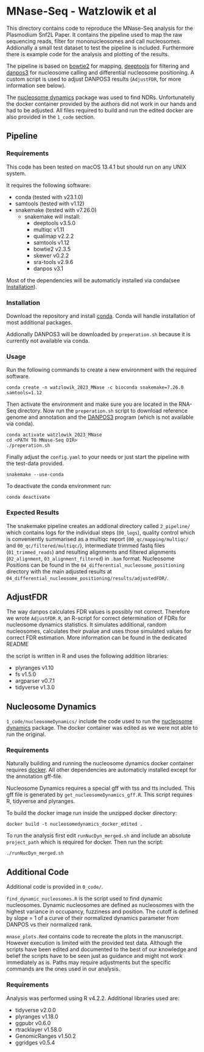 # MNase-Seq - Watzlowik et al

This directory contains code to reproduce the MNase-Seq analysis for the Plasmodium Snf2L Paper.
It contains the pipeline used to map the raw sequencing reads, filter for mononucleosomes and call nucleosomes. Addionally a small test dataset to test the pipeline is included. Furthermore there is example code for the analysis and plotting of the results.

The pipeline is based on [bowtie2](https://bowtie-bio.sourceforge.net/bowtie2/index.shtml) for mapping, [deeptools](https://deeptools.readthedocs.io/en/latest/) for filtering and [danpos3](https://github.com/sklasfeld/DANPOS3) for nucleosome calling and differential nucleosome positioning. A custom script is used to adjust DANPOS3 results (`AdjustFDR`, for more information see below).

The [nucleosome dynamics](https://github.com/nucleosome-dynamics/nucleosome_dynamics) package was used to find NDRs. Unfortunatelly the docker container provided by the authors did not work in our hands and had to be adjusted. All files required to build and run the edited docker are also provided in the `1_code` section.

## Pipeline

### Requirements

This code has been tested on macOS 13.4.1 but should run on any UNIX system.

It requires the following software:

  - conda (tested with v23.1.0)
  - samtools (tested with v1.12)
  - snakemake (tested with v7.26.0)
    - snakemake will install:
      - deeptools v3.5.0
      - multiqc v1.11
      - qualimap v2.2.2
      - samtools v1.12
      - bowtie2 v2.3.5
      - skewer v0.2.2
      - sra-tools v2.9.6
      - danpos v3.1

Most of the dependencies will be automaticly installed via conda(see [Installation](#Installation)).

### Installation

Download the repository and install [conda](https://conda.io/projects/conda/en/stable/user-guide/install/index.html). Conda will handle installation of most additional packages.

Addionally DANPOS3 will be downloaded by `preperation.sh` because it is currently not available via conda.

### Usage

Run the following commands to create a new environment with the required software.

```shell
conda create -n watzlowik_2023_MNase -c bioconda snakemake=7.26.0 samtools=1.12
```

Then activate the environment and make sure you are located in the RNA-Seq directory.
Now run the `preperation.sh` script to download reference genome and annotation and the [DANPOS3](https://github.com/sklasfeld/DANPOS3) program (which is not available via conda).

```shell
conda activate watzlowik_2023_MNase
cd <PATH TO MNase-Seq DIR>
./preperation.sh
```

Finally adjust the `config.yaml` to your needs or just start the pipeline with the test-data provided.

```shell
snakemake --use-conda
```

To deactivate the conda environment run:

```shell
conda deactivate
```

### Expected Results

The snakemake pipeline creates an addional directory called `2_pipeline/` which contains logs for the individual steps (`00_logs`), quality control which is conveniently summarised as a multiqc report (`00_qc/mapping/multiqc/` and `00_qc/filtered/multiqc/`), intermediate trimmed fastq files (`01_trimmed_reads`) and resulting alignments and filtered alignments (`02_alignment`, `03_alignment_filtered`) in `.bam` format. Nucleosome Positions can be found in the `04_differential_nucleosome_positioning` directory with the main adjusted results at `04_differential_nucleosome_positioning/results/adjustedFDR/`.

## AdjustFDR

The way danpos calculates FDR values is possibly not correct. Therefore we wrote `AdjustFDR.R`, an R-script for correct determination of FDRs for nucleosome dynamics statistics. It simulates additional, random nucleosomes, calculates their pvalue and uses those simulated values for correct FDR estimation. More information can be found in the dedicated README

the script is written in R and uses the following addition libraries:

 - plyranges v1.10
 - fs v1.5.0
 - argparser v0.7.1
 - tidyverse v1.3.0

## Nucleosome Dynamics

`1_code/nucleosomeDynamics/` include the code used to run the [nucleosome dynamics](https://github.com/nucleosome-dynamics/nucleosome_dynamics) package. The docker container was edited as we were not able to run the original.

### Requirements

Naturally building and running the nucleosome dynamics docker container requires [docker](https://www.docker.com/get-started/). All other dependencies are automaticly installed except for the annotation gff-file.

Nucleosome Dynamics requires a special gff with tss and tts included. This gff file is generated by `get_nucleosomeDynamics_gff.R`. This script requires R, tidyverse and plyranges.

To build the docker image run inside the unzipped docker directory:

```shell
docker build -t nucleosomedynamics_docker_edited .
```

To run the analysis first edit `runNucDyn_merged.sh` and include an absolute `project_path` which is required for docker. Then run the script:

```shell
./runNucDyn_merged.sh
```

## Additional Code

Additional code is provided in `0_code/`.

`find_dynamic_nucleosomes.R` is the script used to find dynamic nucleosomes. Dynamic nucleosomes are defined as nucleosomes with the highest variance in occupancy, fuzziness and position. The cutoff is defined by slope = 1 of a curve of their normalized dynamics parameter from DANPOS vs their normalized rank.

`mnase_plots.Rmd` contains code to recreate the plots in the manuscript. However execution is limited with the provided test data. Although the scripts have been edited and documented to the best of our knowledge and belief the scripts have to be seen just as guidance and might not work immediately as is. Paths may require adjustments but the specific commands are the ones used in our analysis.

### Requirements

Analysis was performed using R v4.2.2.
Additional libraries used are:

  - tidyverse v2.0.0
  - plyranges v1.18.0
  - ggpubr v0.6.0
  - rtracklayer v1.58.0
  - GenomicRanges v1.50.2
  - ggridges v0.5.4
